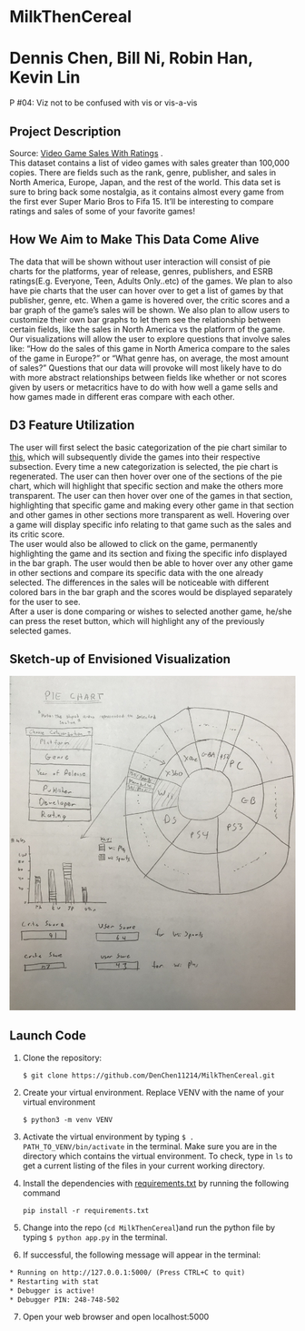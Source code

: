 # MilkThenCereal
# Dennis Chen, Bill Ni, Robin Han, Kevin Lin
P #04: Viz not to be confused with vis or vis-a-vis

## Project Description
Source: [Video Game Sales With Ratings](https://www.kaggle.com/rush4ratio/video-game-sales-with-ratings) .   
This dataset contains a list of video games with sales greater than 100,000 copies. There are fields such as the rank, genre, publisher, and sales in North America, Europe, Japan, and the rest of the world. This data set is sure to bring back some nostalgia, as it contains almost every game from the first ever Super Mario Bros to Fifa 15. It’ll be interesting to compare ratings and sales of some of your favorite games! 
## How We Aim to Make This Data Come Alive 
The data that will be shown without user interaction will consist of pie charts for the platforms, year of release, genres, publishers, and ESRB ratings(E.g. Everyone, Teen, Adults Only..etc) of the games. We plan to also have pie charts that the user can hover over to get a list of games by that publisher, genre, etc. When a game is hovered over, the critic scores and a bar graph of the game’s sales will be shown. We also plan to allow users to customize their own bar graphs to let them see the relationship between certain fields, like the sales in North America vs the platform of the game. Our visualizations will allow the user to explore questions that involve sales like: “How do the sales of this game in North America compare to the sales of the game in Europe?” or “What genre has, on average, the most amount of sales?” Questions that our data will provoke will most likely have to do with more abstract relationships between fields like whether or not scores given by users or metacritics have to do with how well a game sells and how games made in different eras compare with each other.
## D3 Feature Utilization
The user will first select the basic categorization of the pie chart similar to [this](http://bl.ocks.org/wizicer/f662a0b04425fc0f7489), which will subsequently divide the games into their respective subsection. Every time a new categorization is selected, the pie chart is regenerated. The user can then hover over one of the sections of the pie chart, which will highlight that specific section and make the others more transparent. The user can then hover over one of the games in that section, highlighting that specific game and making every other game in that section and other games in other sections more transparent as well. Hovering over a game will display specific info relating to that game such as the sales and its critic score.   
The user would also be allowed to click on the game, permanently highlighting the game and its section and fixing the specific info displayed in the bar graph. The user would then be able to hover over any other game in other sections and compare its specific data with the one already selected. The differences in the sales will be noticeable with different colored bars in the bar graph and the scores would be displayed separately for the user to see.  
After a user is done comparing or wishes to selected another game, he/she can press the reset button, which will highlight any of the previously selected games.  
## Sketch-up of Envisioned Visualization
![alt text](https://github.com/DenChen11214/MilkThenCereal/blob/master/diagram.jpg?raw=true)
## Launch Code
1. Clone the repository:

    ```
    $ git clone https://github.com/DenChen11214/MilkThenCereal.git
    ```
2. Create your virtual environment. Replace VENV with the name of your virtual environment
  
    ```
    $ python3 -m venv VENV
    ```
3. Activate the virtual environment by typing ```$ . PATH_TO_VENV/bin/activate``` in the terminal. Make sure you are in the directory which contains the virtual environment. To check, type in ```ls``` to get a current listing of the files in your current working directory.  

4. Install the dependencies with [requirements.txt](requirements.txt) by running the following command  

    ```
    pip install -r requirements.txt
    ```
5. Change into the repo (```cd MilkThenCereal```)and run the python file by typing ```$ python app.py``` in the terminal.
6. If successful, the following message will appear in the terminal:
```
* Running on http://127.0.0.1:5000/ (Press CTRL+C to quit)
* Restarting with stat
* Debugger is active!
* Debugger PIN: 248-748-502
```
7. Open your web browser and open localhost:5000
